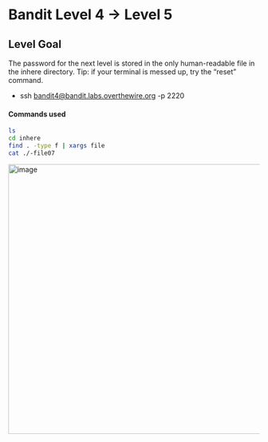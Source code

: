 # Bandit Level 4 → Level 5

## Level Goal
The password for the next level is stored in the only human-readable file in the inhere directory. Tip: if your terminal is messed up, try the “reset” command.

- ssh bandit4@bandit.labs.overthewire.org -p 2220

#### Commands used
```bash
ls
cd inhere
find . -type f | xargs file
cat ./-file07
```

<img width="1191" height="541" alt="image" src="https://github.com/user-attachments/assets/2005b65a-c805-41c9-a370-97ccc5967903" />

